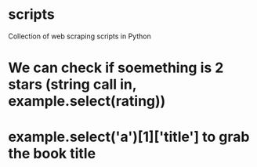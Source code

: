 # scripts
Collection of web scraping scripts in Python
# We can check if soemething is 2 stars (string call in, example.select(rating))
# example.select('a')[1]['title'] to grab the book title